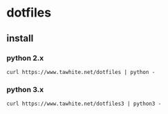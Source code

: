 # dotfiles

## install
### python 2.x
`curl https://www.tawhite.net/dotfiles | python -`
### python 3.x
`curl https://www.tawhite.net/dotfiles3 | python3 -`
